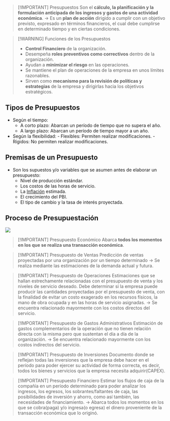 > [!IMPORTANT] Presupuestos
> Son el **cálculo, la planificación y la formulación anticipada de los ingresos y gastos de una actividad económica**. -> Es un **plan de acción** dirigido a cumplir con un objetivo previsto, expresado en términos financieros, el cual debe cumplirse en determinado tiempo y en ciertas condiciones.


> [!WARNING] Funciones de los Presupuestos
> - **Control Financiero** de la organización.
> - Desempeña **roles preventivos como correctivos** dentro de la organización.
> - Ayudan a **minimizar el riesgo** en las operaciones.
> - Se mantiene el plan de operaciones de la empresa en unos límites razonables.
> - Sirven como **mecanismo para la revisión de políticas y estrategias** de la empresa y dirigirlas hacia los objetivos estratégicos.

## Tipos de Presupuestos
- Según el tiempo:
	- A corto plazo: Abarcan un período de tiempo que no supera el año.
	- A largo plazo: Abarcan un período de tiempo mayor a un año.
- Según la flexibilidad:
	  - Flexibles: Permiten realizar modificaciones.
	  - Rígidos: No permiten realizar modificaciones.

## Premisas de un Presupuesto
- Son los supuestos y/o variables que se asumen antes de elaborar un presupuesto:
	- Nivel de producción estándar.
	- Los costos de las horas de servicio.
	- La [Inflación](Empresa%20de%20Base%20Tecnológica%20I/Inflación.md) estimada.
	- El crecimiento del PBI.
	- El tipo de cambio y la tasa de interés proyectada.
## Proceso de Presupuestación

![](Empresa%20de%20Base%20Tecnológica%20II/img%20ebt2/Pasted%20image%2020241006185318.png)


> [!IMPORTANT] Presupuesto Económico
> Abarca **todos los momentos en los que se realiza una transacción económica**.


> [!IMPORTANT] Presupuesto de Ventas
> Predicción de ventas proyectadas por una organización por un tiempo determinado -> Se realiza mediante las estimaciones de la demanda actual y futura.


> [!IMPORTANT] Presupuesto de Operaciones
> Estimaciones que se hallan estrechamente relacionadas con el presupuesto de venta y los niveles de servicio deseado.
> Debe determinar si la empresa puede producir las cantidades proyectadas por el presupuesto de venta, con la finalidad de evitar un costo exagerado en los recursos físicos, la mano de obra ocupada y en las horas de servicio asignadas. -> Se encuentra relacionado mayormente con los costos directos del servicio.


> [!IMPORTANT] Presupuesto de Gastos Administrativos
> Estimación de gastos complementarios de la operación que no tienen relación directa con la misma pero que sustentan el día a día de la organización. -> Se encuentra relacionado mayormente con los costos indirectos del servicio.


> [!IMPORTANT] Presupuesto de Inversiones
> Documento donde se reflejan todas las inversiones que la empresa debe hacer en el período para poder ejercer su actividad de forma correcta, es decir, todos los bienes y servicios que la empresa necesita adquirir(CAPEX).


> [!IMPORTANT] Presupuesto Financiero
> Estimar los flujos de caja de la compañía en un período determinado para poder analizar los ingresos, los egresos, los sobrantes/faltantes de caja, las posibilidades de inversión y ahorro, como así también, las necesidades de financiamiento. -> Abarca todos los momentos en los que se cobra(paga) y/o ingresa(o egresa) el dinero proveniente de la transacción económica que lo originó.

